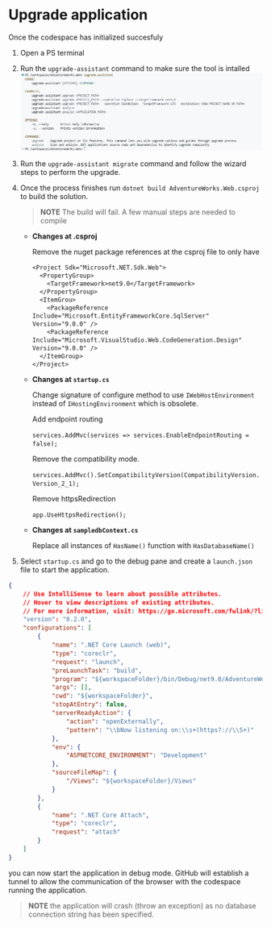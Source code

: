 # Upgrade application
Once the codespace has initialized succesfuly
1. Open a PS terminal
2. Run the ```upgrade-assistant``` command to make sure the tool is intalled
![](images/upgrade-assistant-01.jpg)
3. Run the ```upgrade-assistant migrate``` command and follow the wizard steps to perform the upgrade.

4. Once the process finishes run ```dotnet build AdventureWorks.Web.csproj``` to build the solution.

    > **NOTE** The build will fail. A few manual steps are needed to compile  

    - **Changes at .csproj**

      Remove the nuget package references at the csproj file to only have

      ```
      <Project Sdk="Microsoft.NET.Sdk.Web">
        <PropertyGroup>
          <TargetFramework>net9.0</TargetFramework>
        </PropertyGroup>
        <ItemGrou>
          <PackageReference Include="Microsoft.EntityFrameworkCore.SqlServer" Version="9.0.0" />
          <PackageReference Include="Microsoft.VisualStudio.Web.CodeGeneration.Design" Version="9.0.0" />
        </ItemGroup>
      </Project>
      ```
    - **Changes at ``startup.cs``**
    
      Change signature of configure method to use ``IWebHostEnvironment`` instead of ``IHostingEnvironment`` which is obsolete.

      Add endpoint routing
    
      `` services.AddMvc(services => services.EnableEndpointRouting = false); ``

      Remove the compatibility mode.

      ``services.AddMvc().SetCompatibilityVersion(CompatibilityVersion.Version_2_1);``

      Remove httpsRedirection

      ``app.UseHttpsRedirection();``

    - **Changes at ``sampledbContext.cs``**

      Replace all instances of ``HasName()`` function with ``HasDatabaseName()``

5. Select ``startup.cs`` and go to the debug pane and create a ``launch.json`` file to start the application.

```json
{
    // Use IntelliSense to learn about possible attributes.
    // Hover to view descriptions of existing attributes.
    // For more information, visit: https://go.microsoft.com/fwlink/?linkid=830387
    "version": "0.2.0",
    "configurations": [
        {
            "name": ".NET Core Launch (web)",
            "type": "coreclr",
            "request": "launch",
            "preLaunchTask": "build",
            "program": "${workspaceFolder}/bin/Debug/net9.0/AdventureWorks.Web.dll",
            "args": [],
            "cwd": "${workspaceFolder}",
            "stopAtEntry": false,
            "serverReadyAction": {
                "action": "openExternally",
                "pattern": "\\bNow listening on:\\s+(https?://\\S+)"
            },
            "env": {
                "ASPNETCORE_ENVIRONMENT": "Development"
            },
            "sourceFileMap": {
                "/Views": "${workspaceFolder}/Views"
            }
        },
        {
            "name": ".NET Core Attach",
            "type": "coreclr",
            "request": "attach"
        }
    ]
}
```

you can now start the application in debug mode. GitHub will establish a tunnel to allow the communication of the browser with the codespace running the application.

>**NOTE** the application will crash (throw an exception) as no database connection string has been specified.
